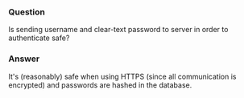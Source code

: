 ### Question
Is sending username and clear-text password to server in order to
authenticate safe?


### Answer
It\'s (reasonably) safe when using HTTPS (since all communication is
encrypted) and passwords are hashed in the database.


